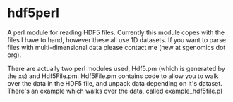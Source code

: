 hdf5perl
========

A perl module for reading HDF5 files. Currently this module copes with the files I have to hand, however these all use 1D datasets. If you want to parse files with multi-dimensional data please contact me (new at sgenomics dot org).

There are actually two perl modules used, Hdf5.pm (which is generated by the xs) and Hdf5File.pm. Hdf5File.pm contains code to allow you to walk over the data in the HDF5 file, and unpack data depending on it's dataset. There's an example which walks over the data, called example_hdf5file.pl
